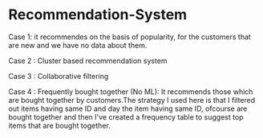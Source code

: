 # Recommendation-System
Case 1: it recommendes on the basis of popularity, for the customers that are new and we have no data about them. 

Case 2 : Cluster based recommendation system 

Case 3 : Collaborative filtering

Case 4 : Frequently bought together (No ML): It recommends those which are bought together by customers.The strategy I used here is that I filtered out items having same ID and day the item having same ID, ofcourse are bought together and then I've created a frequency table to suggest top items that are bought together.
